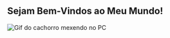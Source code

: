 ## Sejam Bem-Vindos ao Meu Mundo!

![Gif do cachorro mexendo no PC](https://media4.giphy.com/media/v1.Y2lkPTc5MGI3NjExc2U5emd3MTNocDU0OG9xd3I2ZHoyejNmbmdibWk0c3M4djZjZ25rOSZlcD12MV9pbnRlcm5hbF9naWZfYnlfaWQmY3Q9Zw/5SKwQMGTR1umLrKC7N/giphy.gif)




<!--
**tmorais08/tmorais08** is a ✨ _special_ ✨ repository because its `README.md` (this file) appears on your GitHub profile.

Here are some ideas to get you started:

- 🔭 I’m currently working on ...
- 🌱 I’m currently learning ...
- 👯 I’m looking to collaborate on ...
- 🤔 I’m looking for help with ...
- 💬 Ask me about ...
- 📫 How to reach me: ...
- 😄 Pronouns: ...
- ⚡ Fun fact: ...
-->
